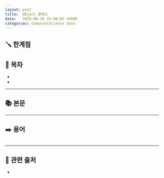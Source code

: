 ```yaml
---
layout: post
title:  Object 클래스
date:   2025-08-26 15:40:05 +0900
categories: ComputerScience Java
---
```


<!--more-->

## 🪛 한계점



## 📂 목차
- []()
- []()

---

## 📚 본문



---

## ✒️ 용어

###### 

---

## 🔗 관련 출처
- []()
